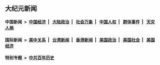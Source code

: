 ## 大纪元新闻

#### 中国新闻 &nbsp;>&nbsp; [中国经济](indexes/ncid283/README.md?03181245) &nbsp;| &nbsp; [大陆政治](indexes/ncid277/README.md?03181245) &nbsp;| &nbsp; [社会万象](indexes/ncid282/README.md?03181245) &nbsp;| &nbsp; [中国人权](indexes/ncid278/README.md?03181245) &nbsp;| &nbsp; [群体事件](indexes/ncid279/README.md?03181245) &nbsp;| &nbsp; [天灾人祸](indexes/ncid280/README.md?03181245)

#### 国际新闻 &nbsp;>&nbsp; [美中关系](indexes/nf1412576/README.md?03181245) &nbsp;| &nbsp; [台湾新闻](indexes/ncid1349361/README.md?03181245) &nbsp;| &nbsp; [香港新闻](indexes/ncid1349362/README.md?03181245) &nbsp;| &nbsp; [美国政治](indexes/ncid1078159/README.md?03181245) &nbsp;| &nbsp; [美国社会](indexes/ncid1078160/README.md?03181245) &nbsp;| &nbsp; [美国经济](indexes/ncid1078158/README.md?03181245)

#### 特别专题 &nbsp;>&nbsp; [中共百年历史](https://github.com/epoch-news/epoch-special/blob/master/README.md?03181245)  
